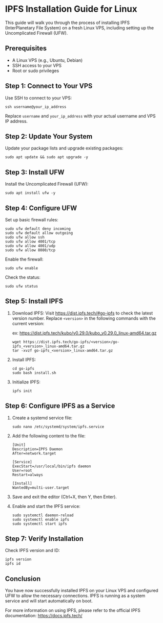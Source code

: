# IPFS Installation Guide for Linux

This guide will walk you through the process of installing IPFS (InterPlanetary File System) on a fresh Linux VPS, including setting up the Uncomplicated Firewall (UFW).

## Prerequisites

- A Linux VPS (e.g., Ubuntu, Debian)
- SSH access to your VPS
- Root or sudo privileges

## Step 1: Connect to Your VPS

Use SSH to connect to your VPS:

```
ssh username@your_ip_address
```

Replace `username` and `your_ip_address` with your actual username and VPS IP address.

## Step 2: Update Your System

Update your package lists and upgrade existing packages:

```
sudo apt update && sudo apt upgrade -y
```

## Step 3: Install UFW

Install the Uncomplicated Firewall (UFW):

```
sudo apt install ufw -y
```

## Step 4: Configure UFW

Set up basic firewall rules:

```
sudo ufw default deny incoming
sudo ufw default allow outgoing
sudo ufw allow ssh
sudo ufw allow 4001/tcp
sudo ufw allow 4001/udp
sudo ufw allow 8080/tcp
```

Enable the firewall:

```
sudo ufw enable
```

Check the status:

```
sudo ufw status
```

## Step 5: Install IPFS

1. Download IPFS:
   Visit https://dist.ipfs.tech/#go-ipfs to check the latest version number. Replace `<version>` in the following commands with the current version:
   
   ex: https://dist.ipfs.tech/kubo/v0.29.0/kubo_v0.29.0_linux-amd64.tar.gz

   ```
   wget https://dist.ipfs.tech/go-ipfs/<version>/go-ipfs_<version>_linux-amd64.tar.gz
   tar -xvzf go-ipfs_<version>_linux-amd64.tar.gz
   ```

2. Install IPFS:
   ```
   cd go-ipfs
   sudo bash install.sh
   ```

3. Initialize IPFS:
   ```
   ipfs init
   ```

## Step 6: Configure IPFS as a Service

1. Create a systemd service file:
   ```
   sudo nano /etc/systemd/system/ipfs.service
   ```

2. Add the following content to the file:
   ```
   [Unit]
   Description=IPFS Daemon
   After=network.target

   [Service]
   ExecStart=/usr/local/bin/ipfs daemon
   User=root
   Restart=always

   [Install]
   WantedBy=multi-user.target
   ```

3. Save and exit the editor (Ctrl+X, then Y, then Enter).

4. Enable and start the IPFS service:
   ```
   sudo systemctl daemon-reload
   sudo systemctl enable ipfs
   sudo systemctl start ipfs
   ```

## Step 7: Verify Installation

Check IPFS version and ID:

```
ipfs version
ipfs id
```

## Conclusion

You have now successfully installed IPFS on your Linux VPS and configured UFW to allow the necessary connections. IPFS is running as a system service and will start automatically on boot.

For more information on using IPFS, please refer to the official IPFS documentation: https://docs.ipfs.tech/